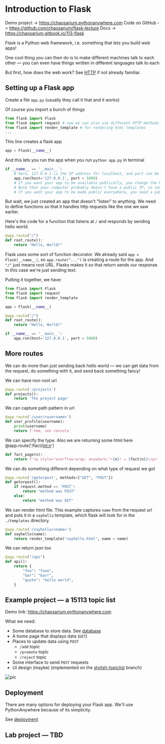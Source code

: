 # Introduction to Flask

Demo project -> https://chaosarium.pythonanywhere.com
Code on GitHub -> https://github.com/chaosarium/flask-lecture
Docs -> https://chaosarium.gitbook.io/113-flask

Flask is a Python web framework, i.e. something that lets you build web apps!

One cool thing you can then do is to make different machines talk to each other — you can even have things written in different languages talk to each

But first, how does the web work? See [HTTP](docs/HTTP.md) if not already familiar.

## Setting up a Flask app

Create a file `app.py` (usually they call it that and it works)

Of course you import a bunch of things

```py
from flask import Flask
from flask import request # now we can also use different HTTP methods
from flask import render_template # for rendering html templates
...
```

This line creates a flask app

```py
app = Flask(__name__)
```

And this lets you run the app when you run `python app.py` in terminal

```py
if __name__ == '__main__':
    # here, 127.0.0.1 is the IP address for localhost, and port can be though of the channel at this address?
    app.run(host='127.0.0.1', port = 5000)
    # If you want your app to be available publically, you change the host to 0.0.0.0. Then people in your local network should be able to access your app via your computer's IP
    # Note that your computer probably doesn't have a public IP, so someone in, California, for example, won't be able to access your app (unless they go on CMU VPN(?))
    # If you want your app to be made public everywhere, you need a public IP.
```

But wait, we just created an app that doesn't "listen" to anything. We need to define functions so that it handles http requests like the one we saw earlier. 

Here's the code for a function that listens at `/` and responds by sending hello world. 

```py
@app.route("/")
def root_route():
    return "Hello, World!" 
```

Flask uses some sort of function decorator. We already said `app = Flask(__name__)`, so `app.route("...")` is creating a route for the app. And `"/"` just means root URL. Flasks makes it so that return sends our response. In this case we're just sending text. 

Putting it together, we have:

```py
from flask import Flask
from flask import request
from flask import render_template

app = Flask(__name__)

@app.route("/")
def root_route():
    return "Hello, World!" 

if __name__ == '__main__':
    app.run(host='127.0.0.1', port = 5000)
```

## More routes

We can do more than just sending back hello world — we can get data from the request, do something with it, and send back something fancy!

We can have non-root url
```py
@app.route('/projects')
def projects():
    return 'The project page'
```

We can capture path pattern in url
```py
@app.route('/user/<username>')
def user_profile(username):
    print(username)
    return f'hmm, see console'
```

We can specify the type. Also we are returning some html here
@app.route('/fact/<int:n>')
```py
def fact_page(n):
    return f'<p style="overflow-wrap: anywhere;">{n}! = {fact(n)}</p>'
```

We can do something different depending on what type of request we got
```py
@app.route('/getorpost', methods=["GET", "POST"])
def getorpost():
    if request.method == 'POST':
        return "method was POST"
    else:
        return "method was GET"
```

We can render html file. This example captures `name` from the request url and puts it in a `sayhello` template, which flask will look for in the `./templates` directory.
```py
@app.route('/sayhello/<name>')
def sayhello(name):
    return render_template("sayhello.html", name = name)
```

We can return json too
```py
@app.route("/api")
def api():
    return {
        "foo": "fooo",
        "bar": "barr",
        "quote": "hello world",
    }
```

## Example project — a 15113 topic list

Demo link: https://chaosarium.pythonanywhere.com

What we need:

- Some database to store data. See [database](docs/database.md)
- A home page that displays data (`GET`)
- Places to update data using `POST`
  - `/add` topic
  - `/promote` topic
  - `/reject` topic
- Some interface to send `POST` requests
- UI design (maybe) (implemented on the [stylish-topiclist](https://github.com/chaosarium/flask-lecture/tree/stylish-topiclist) branch)

![pic](https://share.cleanshot.com/jm93GWWQlpxmyZPKy13f/download)

## Deployment

There are many options for deploying your Flask app. We'll use PythonAnywhere because of its simplicity.

See [deployment](docs/deployment.md)

## Lab project — TBD